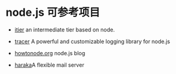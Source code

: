 # node.js 可参考项目

* [itier](https://github.com/xianbei/itier) an intermediate tier based on node.

* [tracer](https://github.com/baryon/tracer) A powerful and customizable logging library for node.js

* [howtonode.org](https://github.com/creationix/howtonode.org) node.js blog

* [haraka](http://haraka.github.com/)A flexible mail server